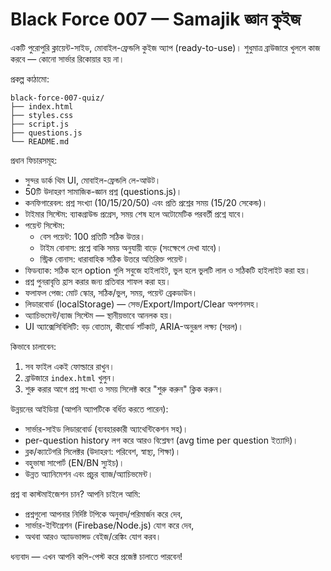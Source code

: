 # Black Force 007 — Samajik জ্ঞান কুইজ

একটি পুরোপুরি ক্লায়েন্ট-সাইড, মোবাইল-ফ্রেন্ডলি কুইজ অ্যাপ (ready-to-use)। শুধুমাত্র ব্রাউজারে খুললে কাজ করবে — কোনো সার্ভার রিকোয়ার হয় না।  

প্রকল্প কাঠামো:
```
black-force-007-quiz/
├── index.html
├── styles.css
├── script.js
├── questions.js
└── README.md
```

প্রধান ফিচারসমূহ:
- সুন্দর ডার্ক থিম UI, মোবাইল-ফ্রেন্ডলি লে-আউট।
- 50টি উদাহরণ সামাজিক-জ্ঞান প্রশ্ন (questions.js)।
- কনফিগারেবল: প্রশ্ন সংখ্যা (10/15/20/50) এবং প্রতি প্রশ্নের সময় (15/20 সেকেন্ড)।
- টাইমার সিস্টেম: ব্যাকগ্রাউন্ড প্রগ্রেস, সময় শেষ হলে অটোমেটিক পরবর্তী প্রশ্নে যাবে।
- পয়েন্ট সিস্টেম:
  - বেস পয়েন্ট: 100 প্রতিটি সঠিক উত্তর।
  - টাইম বোনাস: প্রশ্নে বাকি সময় অনুযায়ী বাড়ে (সংক্ষেপে দেখা যাবে)।
  - স্ট্রিক বোনাস: ধারাবাহিক সঠিক উত্তরে অতিরিক্ত পয়েন্ট।
- ফিডব্যাক: সঠিক হলে option গুলি সবুজে হাইলাইট, ভুল হলে ভুলটি লাল ও সঠিকটি হাইলাইট করা হয়।
- প্রশ্ন পুনরাবৃত্তি হ্রাস করার জন্য প্রতিবার শাফল করা হয়।
- ফলাফল পেজ: মোট স্কোর, সঠিক/ভুল, সময়, পয়েন্ট ব্রেকডাউন।
- লিডারবোর্ড (localStorage) — সেভ/Export/Import/Clear অপশনসহ।
- অ্যাচিভমেন্ট/ব্যাজ সিস্টেম — স্থানীয়ভাবে আনলক হয়।
- UI অ্যাক্সেসিবিলিটি: বড় বোতাম, কীবোর্ড শর্টকাট, ARIA-অনুরূপ লক্ষ্য (সরল)।

কিভাবে চালাবেন:
1. সব ফাইল একই ফোল্ডারে রাখুন।
2. ব্রাউজারে `index.html` খুলুন।
3. শুরু করার আগে প্রশ্ন সংখ্যা ও সময় সিলেক্ট করে "শুরু করুন" ক্লিক করুন।

উন্নয়নের আইডিয়া (আপনি অ্যাপটিকে বর্ধিত করতে পারেন):
- সার্ভার-সাইড লিডারবোর্ড (ব্যবহারকারী অ্যাথেন্টিকেশন সহ)।
- per-question history লগ করে আরও বিশ্লেষণ (avg time per question ইত্যাদি)।
- ব্লক/ক্যাটেগরি সিলেক্টর (উদাহরণ: পরিবেশ, স্বাস্থ্য, শিক্ষা)।
- বহুভাষা সাপোর্ট (EN/BN স্যুইচ)।
- উন্নত অ্যানিমেশন এবং প্রচুর ব্যাজ/অ্যাচিভমেন্ট।

প্রশ্ন বা কাস্টমাইজেশন চান?
আপনি চাইলে আমি:
- প্রশ্নগুলো আপনার নির্দিষ্ট টপিকে অনুবাদ/পরিমার্জন করে দেব,
- সার্ভার-ইন্টিগ্রেশন (Firebase/Node.js) যোগ করে দেব,
- অথবা আরও অ্যাডভান্সড বেইজ/রেঙ্কিং যোগ করব।

ধন্যবাদ — এখন আপনি কপি-পেস্ট করে প্রজেক্ট চালাতে পারবেন!  
